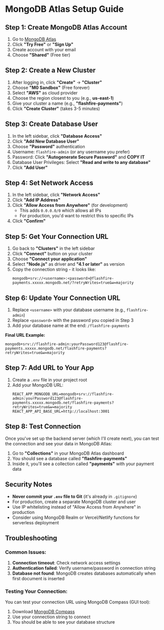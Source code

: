 # MongoDB Atlas Setup Guide

## Step 1: Create MongoDB Atlas Account

1. Go to [MongoDB Atlas](https://www.mongodb.com/atlas)
2. Click **"Try Free"** or **"Sign Up"**
3. Create account with your email
4. Choose **"Shared"** (Free tier)

## Step 2: Create a New Cluster

1. After logging in, click **"Create"** → **"Cluster"**
2. Choose **"M0 Sandbox"** (Free forever)
3. Select **"AWS"** as cloud provider
4. Choose the region closest to you (e.g., **us-east-1**)
5. Give your cluster a name (e.g., **"flashfire-payments"**)
6. Click **"Create Cluster"** (takes 3-5 minutes)

## Step 3: Create Database User

1. In the left sidebar, click **"Database Access"**
2. Click **"Add New Database User"**
3. Choose **"Password"** authentication
4. Username: `flashfire-admin` (or any username you prefer)
5. Password: Click **"Autogenerate Secure Password"** and **COPY IT**
6. Database User Privileges: Select **"Read and write to any database"**
7. Click **"Add User"**

## Step 4: Set Network Access

1. In the left sidebar, click **"Network Access"**
2. Click **"Add IP Address"**
3. Click **"Allow Access from Anywhere"** (for development)
   - This adds `0.0.0.0/0` which allows all IPs
   - For production, you'd want to restrict this to specific IPs
4. Click **"Confirm"**

## Step 5: Get Your Connection URL

1. Go back to **"Clusters"** in the left sidebar
2. Click **"Connect"** button on your cluster
3. Choose **"Connect your application"**
4. Select **"Node.js"** as driver and **"4.1 or later"** as version
5. Copy the connection string - it looks like:
   ```
   mongodb+srv://<username>:<password>@flashfire-payments.xxxxx.mongodb.net/?retryWrites=true&w=majority
   ```

## Step 6: Update Your Connection URL

1. Replace `<username>` with your database username (e.g., `flashfire-admin`)
2. Replace `<password>` with the password you copied in Step 3
3. Add your database name at the end: `/flashfire-payments`

**Final URL Example:**
```
mongodb+srv://flashfire-admin:yourPassword123@flashfire-payments.xxxxx.mongodb.net/flashfire-payments?retryWrites=true&w=majority
```

## Step 7: Add URL to Your App

1. Create a `.env` file in your project root
2. Add your MongoDB URL:
   ```
   REACT_APP_MONGODB_URL=mongodb+srv://flashfire-admin:yourPassword123@flashfire-payments.xxxxx.mongodb.net/flashfire-payments?retryWrites=true&w=majority
   REACT_APP_API_BASE_URL=http://localhost:3001
   ```

## Step 8: Test Connection

Once you've set up the backend server (which I'll create next), you can test the connection and see your data in MongoDB Atlas:

1. Go to **"Collections"** in your MongoDB Atlas dashboard
2. You should see a database called **"flashfire-payments"**
3. Inside it, you'll see a collection called **"payments"** with your payment data

## Security Notes

- **Never commit your `.env` file to Git** (it's already in `.gitignore`)
- For production, create a separate MongoDB cluster and user
- Use IP whitelisting instead of "Allow Access from Anywhere" in production
- Consider using MongoDB Realm or Vercel/Netlify functions for serverless deployment

## Troubleshooting

### Common Issues:
1. **Connection timeout**: Check network access settings
2. **Authentication failed**: Verify username/password in connection string
3. **Database not found**: MongoDB creates databases automatically when first document is inserted

### Testing Your Connection:
You can test your connection URL using MongoDB Compass (GUI tool):
1. Download [MongoDB Compass](https://www.mongodb.com/products/compass)
2. Use your connection string to connect
3. You should be able to see your database structure
